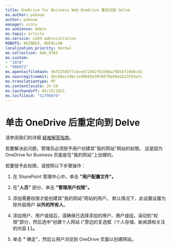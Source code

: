 ```yaml
---
title: OneDrive for Business Web OneDrive 重定向到 Delve
ms.author: pebaum
author: pebaum
manager: scotv
ms.audience: Admin
ms.topic: article
ms.service: o365-administration
ROBOTS: NOINDEX, NOFOLLOW
localization_priority: Normal
ms.collection: Adm_O365
ms.custom:
- "1870"
- "900072"
ms.openlocfilehash: 96f23585f7cbce672842f6330ba79816f24dbc41
ms.sourcegitcommit: 8bc60ec34bc1e40685e3976576e04a2623f63a7c
ms.translationtype: MT
ms.contentlocale: zh-CN
ms.lasthandoff: 04/15/2021
ms.locfileid: "51799979"
---
```

# <a name="redirected-to-delve-after-you-click-onedrive"></a>单击 OneDrive 后重定向到 Delve

请参阅我们的详细 [疑难解答指南](https://docs.microsoft.com/sharepoint/support/sites/troubleshooting-guide-for-sites-stopped-at-provisioning)。

若要解决此问题，管理员必须授予用户创建其"我的网站"网站的权限。 这是因为 OneDrive for Business 页面是在"我的网站"上创建的。

若要授予此权限，请按照以下步骤操作：

1. 在 SharePoint 管理中心中，单击 **"用户配置文件"。**

2. 在"**人员"** 部分，单击 **"管理用户权限"。**

3. 添加需要权限才能创建其"我的网站"网站的用户。 默认情况下，此设置设置为除外部用户 **以外的所有人**。

4. 添加用户、用户或组后，请确保已选择添加的用户、用户或组，滚动到"权限"部分，然后选中"创建个人网站 ("旁边的复选框（个人存储、新闻源和关注的内容 **) ）。**

5. 单击 **"** 确定"，然后让用户浏览到 OneDrive 页面以创建网站。
